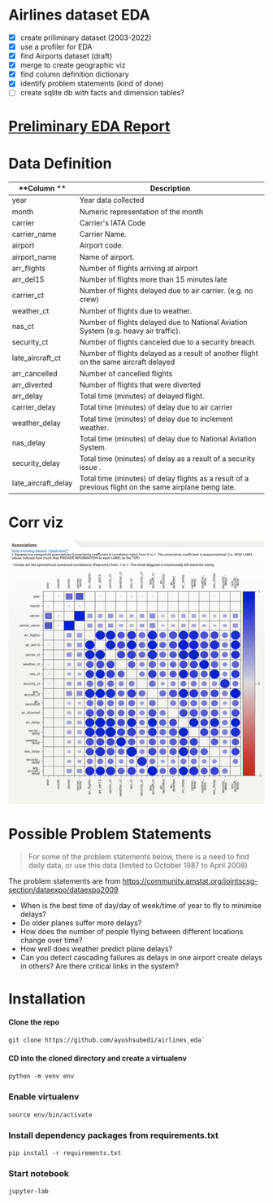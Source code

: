 # Airlines dataset EDA

- [x] create priliminary dataset (2003-2022)
- [x] use a profiler for EDA
- [x] find Airports dataset (draft)
- [x] merge to create geographic viz
- [x] find column definition dictionary
- [x] identify problem statements (kind of done)
- [ ] create sqlite db with facts and dimension tables? 

# [Preliminary EDA Report](https://htmlpreview.github.io/?https://github.com/ayushsubedi/airlines_eda/blob/main/profiler_reports/eda_report_sweetviz.html)

# Data Definition
| **Column **         | **Description**                                                                                         |
|---------------------|---------------------------------------------------------------------------------------------------------|
| year                | Year data collected                                                                                     |
| month               | Numeric representation of the month                                                                     |
| carrier             | Carrier's IATA Code                                                                                     |
| carrier_name        | Carrier Name.                                                                                           |
| airport             | Airport code.                                                                                           |
| airport_name        | Name of airport.                                                                                        |
| arr_flights         | Number of flights arriving at airport                                                                   |
| arr_del15           | Number of flights more than 15 minutes late                                                             |
| carrier_ct          | Number of flights delayed due to air carrier. (e.g. no crew)                                            |
| weather_ct          | Number of flights due to weather.                                                                       |
| nas_ct              | Number of flights delayed due to National Aviation System (e.g. heavy air traffic).                     |
| security_ct         | Number of flights canceled due to a security breach.                                                    |
| late_aircraft_ct    | Number of flights delayed as a result of another flight on the same aircraft delayed                    |
| arr_cancelled       | Number of cancelled flights                                                                             |
| arr_diverted        | Number of flights that were diverted                                                                    |
| arr_delay           | Total time (minutes) of delayed flight.                                                                 |
| carrier_delay       | Total time (minutes) of delay due to air carrier                                                        |
| weather_delay       | Total time (minutes) of delay due to inclement weather.                                                 |
| nas_delay           | Total time (minutes) of delay due to National Aviation System.                                          |
| security_delay      | Total time (minutes) of delay as a result of a security issue .                                         |
| late_aircraft_delay | Total time (minutes) of delay flights as a result of a previous flight on the same airplane being late. |

# Corr viz

![](assets/corr.png)



# Possible Problem Statements
> For some of the problem statements below, there is a need to find daily data, or use this data (limited to October 1987 to April 2008)

The problem statements are from https://community.amstat.org/jointscsg-section/dataexpo/dataexpo2009

- When is the best time of day/day of week/time of year to fly to minimise delays?
- Do older planes suffer more delays?
- How does the number of people flying between different locations change over time?
- How well does weather predict plane delays?
- Can you detect cascading failures as delays in one airport create delays in others? Are there critical links in the system?

# Installation

#### Clone the repo

```
git clone https://github.com/ayushsubedi/airlines_eda`
```

#### CD into the cloned directory and create a virtualenv

```
python -m venv env
```

### Enable virtualenv

```
source env/bin/activate
```

### Install dependency packages from requirements.txt

```
pip install -r requirements.txt
```

### Start notebook

```
jupyter-lab
```
